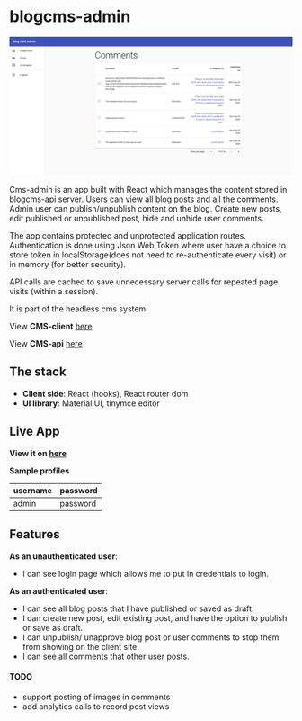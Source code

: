 # blogcms-admin

![blogcms-admin](public/screenshot-1.png )

Cms-admin is an app built with React which manages the content stored in blogcms-api server. Users can view all blog posts and all the comments. Admin user can publish/unpublish content on the blog. Create new posts, edit published or unpublished post, hide and unhide user comments. 

The app contains protected and unprotected application routes. Authentication is done using Json Web Token where user have a choice to store token in localStorage(does not need to re-authenticate every visit) or in memory (for better security).

API calls are cached to save unnecessary server calls for repeated page visits (within a session).

It is part of the headless cms system.

View **CMS-client** [here](https://github.com/leoltl/blogcms-client)

View **CMS-api** [here](https://github.com/leoltl/blogcms-api)

## The stack
- **Client side**: React (hooks), React router dom
- **UI library**: Material UI, tinymce editor

## Live App
**View it on [here](https://leoltl-blogcms-admin.herokuapp.com/)**

**Sample profiles**

|username|password|
|---|---|
|admin|password|


## Features
**As an unauthenticated user**:
- I can see login page which allows me to put in credentials to login.

**As an authenticated user**:
- I can see all blog posts that I have published or saved as draft.
- I can create new post, edit existing post, and have the option to publish or save as draft.
- I can unpublish/ unapprove blog post or user comments to stop them from showing on the client site.
- I can see all comments that other user posts.

#### TODO
- support posting of images in comments
- add analytics calls to record post views
